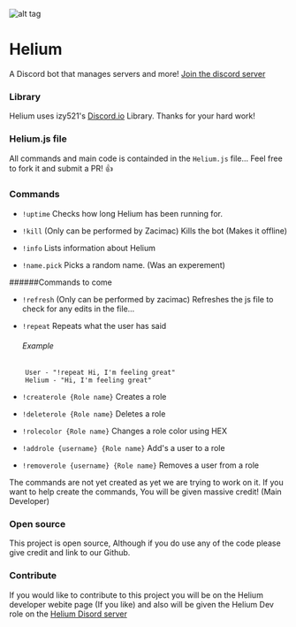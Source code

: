![alt tag](https://raw.githubusercontent.com/zacimac/Helium/master/heliumbanner.png)

# Helium
A Discord bot that manages servers and more! [Join the discord server](https://discord.gg/0153dMKghr3gfbUI8)

### Library
Helium uses izy521's [Discord.io](https://github.com/izy521/discord.io) Library. Thanks for your hard work!

### Helium.js file
All commands and main code is containded in the `Helium.js` file... Feel free to fork it and submit a PR! :thumbsup:

### Commands
- `!uptime`
    Checks how long Helium has been running for.
    
- `!kill` (Only can be performed by Zacimac)
    Kills the bot (Makes it offline)
    
- `!info`
    Lists information about Helium

- `!name.pick`
    Picks a random name. (Was an experement)
    
######Commands to come

- `!refresh` (Only can be performed by zacimac)
    Refreshes the js file to check for any edits in the file...

- `!repeat`
    Repeats what the user has said
    
    ###### Example
```
    User - "!repeat Hi, I'm feeling great"
    Helium - "Hi, I'm feeling great"
```

- `!createrole {Role name}`
    Creates a role

- `!deleterole {Role name}`
    Deletes a role

- `!rolecolor {Role name}`
    Changes a role color using HEX

- `!addrole {username} {Role name}`
    Add's a user to a role

- `!removerole {username} {Role name}`
    Removes a user from a role

The commands are not yet created as yet we are trying to work on it. If you want to help create the commands, You will be given massive credit! (Main Developer)

### Open source
This project is open source, Although if you do use any of the code please give credit and link to our Github.

### Contribute
If you would like to contribute to this project you will be on the Helium developer webite page (If you like) and also will be given the Helium Dev role on the [Helium Disord server](https://discord.gg/0153dMKghr3gfbUI8)
